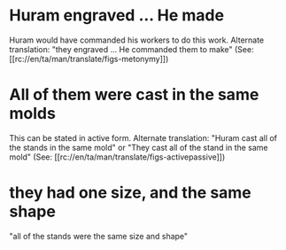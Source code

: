 # Huram engraved ... He made

Huram would have commanded his workers to do this work. Alternate translation: "they engraved ... He commanded them to make" (See: [[rc://en/ta/man/translate/figs-metonymy]])

# All of them were cast in the same molds

This can be stated in active form. Alternate translation: "Huram cast all of the stands in the same mold" or "They cast all of the stand in the same mold" (See: [[rc://en/ta/man/translate/figs-activepassive]])

# they had one size, and the same shape

"all of the stands were the same size and shape"

